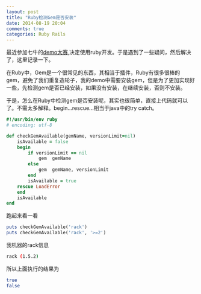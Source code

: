 ```yaml
---
layout: post
title: "Ruby检测Gem是否安装"
date: 2014-08-19 20:04
comments: true
categories: Ruby Rails
---
```


最近参加七牛的<a href="https://portal.qiniu.com/contest/demo2014" target="_blank">demo大赛</a>,决定使用ruby开发。于是遇到了一些疑问，然后解决了，这里记录一下。

在Ruby中，Gem是一个很常见的东西，其相当于插件，Ruby有很多很棒的gem，避免了我们重复造轮子，我的demo中需要安装gem，但是为了更加实现好一些，先检测gem是否已经安装，如果没有安装，在继续安装，否则不安装。
<!--more-->
于是，怎么在Ruby中检测gem是否安装呢，其实也很简单，直接上代码就可以了。不需太多解释。begin...rescue...相当于java中的try catch。
```ruby lineos:false
#!/usr/bin/env ruby
# encoding: utf-8

def checkGemAvailable(gemName, versionLimit=nil)
    isAvailable = false
    begin
        if versionLimit == nil
            gem  gemName
        else
            gem  gemName, versionLimit
        end
        isAvailable = true
    rescue LoadError
    end
    isAvailable
end
```
跑起来看一看
```ruby lineos:false
puts checkGemAvailable('rack')
puts checkGemAvailable('rack', '>=2')
```
我机器的rack信息
```bash lineos:false
rack (1.5.2)
```
所以上面执行的结果为
```bash lineos:false
true
false
```
